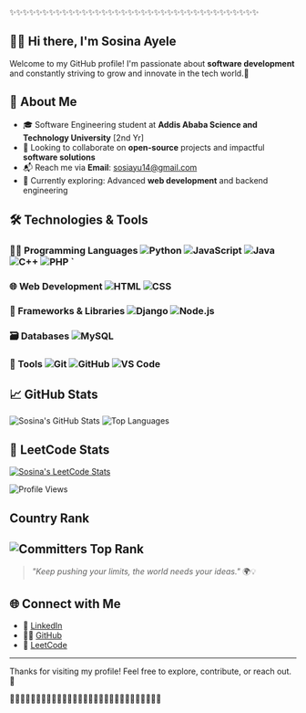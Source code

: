  ✨✨✨✨✨✨✨✨✨✨✨✨✨✨✨✨✨✨✨✨✨✨✨✨✨✨✨✨✨✨✨✨✨✨✨✨✨✨ 
 
 ## 🙋‍♀️   Hi there, I'm **Sosina Ayele** 
 
Welcome to my GitHub profile! I'm passionate about **software development** and constantly striving to grow and innovate in the tech world.🌝
##  🚀 About Me
- 🎓 Software Engineering student at **Addis Ababa Science and Technology University** [2nd Yr]
- 🤝 Looking to collaborate on **open-source** projects and impactful **software solutions**
- 📬 Reach me via **Email**: [sosiayu14@gmail.com](mailto:sosiayu14@gmail.com)
- 🌱 Currently exploring: Advanced **web development** and backend engineering
## 🛠️ Technologies & Tools
### 👩‍💻 Programming Languages    ![Python](https://img.shields.io/badge/-Python-3776AB?logo=python&logoColor=white&style=flat)  ![JavaScript](https://img.shields.io/badge/-JavaScript-F7DF1E?logo=javascript&logoColor=black&style=flat)    ![Java](https://img.shields.io/badge/-Java-007396?logo=java&logoColor=white&style=flat)  ![C++](https://img.shields.io/badge/-C++-00599C?logo=c%2b%2b&logoColor=white&style=flat)    ![PHP](https://img.shields.io/badge/-PHP-777BB4?logo=php&logoColor=white&style=flat) ` 
### 🌐 Web Development    ![HTML](https://img.shields.io/badge/-HTML5-E34F26?logo=html5&logoColor=white&style=flat)  ![CSS](https://img.shields.io/badge/-CSS3-1572B6?logo=css3&logoColor=white&style=flat)
### 🚀 Frameworks & Libraries     ![Django](https://img.shields.io/badge/-Django-092E20?logo=django&logoColor=white&style=flat)  ![Node.js](https://img.shields.io/badge/-Node.js-339933?logo=node.js&logoColor=white&style=flat)
### 🗃️ Databases     ![MySQL](https://img.shields.io/badge/-MySQL-4479A1?logo=mysql&logoColor=white&style=flat)
### 🧰 Tools    ![Git](https://img.shields.io/badge/-Git-F05032?logo=git&logoColor=white&style=flat)  ![GitHub](https://img.shields.io/badge/-GitHub-181717?logo=github&logoColor=white&style=flat)  ![VS Code](https://img.shields.io/badge/-VS%20Code-007ACC?logo=visual-studio-code&logoColor=white&style=flat)
## 📈 GitHub Stats  
![Sosina's GitHub Stats](https://github-readme-stats.vercel.app/api?username=sosina14&show_icons=true&theme=tokyonight) ![Top Languages](https://github-readme-stats.vercel.app/api/top-langs/?username=sosina14&layout=compact&theme=tokyonight)

## 🔎 LeetCode Stats
[![Sosina's LeetCode Stats](https://leetcard.jacoblin.cool/sosinaa?theme=dark&font=Karma&ext=heatmap)](https://leetcode.com/u/sosinaa/)

![Profile Views](https://komarev.com/ghpvc/?username=sosina14&color=blue)
## Country Rank
![Committers Top Rank](https://img.shields.io/badge/committers.top%20rank-#4-brightgreen)
---
> _"Keep pushing your limits, the world needs your ideas."_ 🌍💡  
## 🌐 Connect with Me

- 💼 [LinkedIn](https://www.linkedin.com/in/sosina-ayele-797927264/)
- 🐱‍🏍 [GitHub](https://github.com/sosina14)
- 🧠 [LeetCode](https://leetcode.com/u/sosinaa/)
---
Thanks for visiting my profile! Feel free to explore, contribute, or reach out. 💬

👋👋👋👋👋👋👋👋👋👋👋👋👋👋👋👋👋👋👋👋👋👋👋👋👋👋👋👋👋
